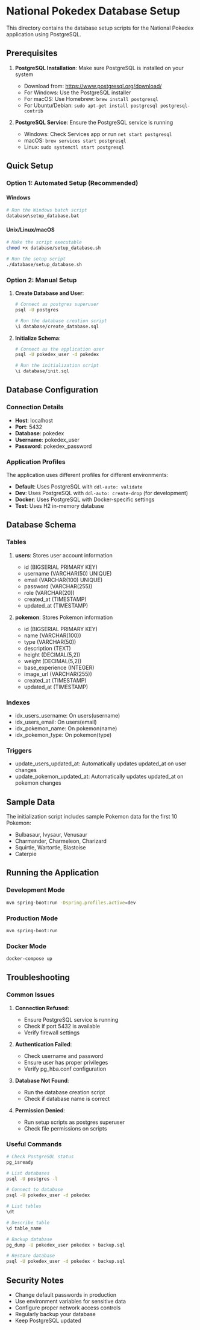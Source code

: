 # National Pokedex Database Setup

This directory contains the database setup scripts for the National Pokedex application using PostgreSQL.

## Prerequisites

1. **PostgreSQL Installation**: Make sure PostgreSQL is installed on your system

   - Download from: https://www.postgresql.org/download/
   - For Windows: Use the PostgreSQL installer
   - For macOS: Use Homebrew: `brew install postgresql`
   - For Ubuntu/Debian: `sudo apt-get install postgresql postgresql-contrib`

2. **PostgreSQL Service**: Ensure the PostgreSQL service is running
   - Windows: Check Services app or run `net start postgresql`
   - macOS: `brew services start postgresql`
   - Linux: `sudo systemctl start postgresql`

## Quick Setup

### Option 1: Automated Setup (Recommended)

#### Windows

```bash
# Run the Windows batch script
database\setup_database.bat
```

#### Unix/Linux/macOS

```bash
# Make the script executable
chmod +x database/setup_database.sh

# Run the setup script
./database/setup_database.sh
```

### Option 2: Manual Setup

1. **Create Database and User**:

   ```bash
   # Connect as postgres superuser
   psql -U postgres

   # Run the database creation script
   \i database/create_database.sql
   ```

2. **Initialize Schema**:

   ```bash
   # Connect as the application user
   psql -U pokedex_user -d pokedex

   # Run the initialization script
   \i database/init.sql
   ```

## Database Configuration

### Connection Details

- **Host**: localhost
- **Port**: 5432
- **Database**: pokedex
- **Username**: pokedex_user
- **Password**: pokedex_password

### Application Profiles

The application uses different profiles for different environments:

- **Default**: Uses PostgreSQL with `ddl-auto: validate`
- **Dev**: Uses PostgreSQL with `ddl-auto: create-drop` (for development)
- **Docker**: Uses PostgreSQL with Docker-specific settings
- **Test**: Uses H2 in-memory database

## Database Schema

### Tables

1. **users**: Stores user account information

   - id (BIGSERIAL PRIMARY KEY)
   - username (VARCHAR(50) UNIQUE)
   - email (VARCHAR(100) UNIQUE)
   - password (VARCHAR(255))
   - role (VARCHAR(20))
   - created_at (TIMESTAMP)
   - updated_at (TIMESTAMP)

2. **pokemon**: Stores Pokemon information
   - id (BIGSERIAL PRIMARY KEY)
   - name (VARCHAR(100))
   - type (VARCHAR(50))
   - description (TEXT)
   - height (DECIMAL(5,2))
   - weight (DECIMAL(5,2))
   - base_experience (INTEGER)
   - image_url (VARCHAR(255))
   - created_at (TIMESTAMP)
   - updated_at (TIMESTAMP)

### Indexes

- idx_users_username: On users(username)
- idx_users_email: On users(email)
- idx_pokemon_name: On pokemon(name)
- idx_pokemon_type: On pokemon(type)

### Triggers

- update_users_updated_at: Automatically updates updated_at on user changes
- update_pokemon_updated_at: Automatically updates updated_at on pokemon changes

## Sample Data

The initialization script includes sample Pokemon data for the first 10 Pokemon:

- Bulbasaur, Ivysaur, Venusaur
- Charmander, Charmeleon, Charizard
- Squirtle, Wartortle, Blastoise
- Caterpie

## Running the Application

### Development Mode

```bash
mvn spring-boot:run -Dspring.profiles.active=dev
```

### Production Mode

```bash
mvn spring-boot:run
```

### Docker Mode

```bash
docker-compose up
```

## Troubleshooting

### Common Issues

1. **Connection Refused**:

   - Ensure PostgreSQL service is running
   - Check if port 5432 is available
   - Verify firewall settings

2. **Authentication Failed**:

   - Check username and password
   - Ensure user has proper privileges
   - Verify pg_hba.conf configuration

3. **Database Not Found**:

   - Run the database creation script
   - Check if database name is correct

4. **Permission Denied**:
   - Run setup scripts as postgres superuser
   - Check file permissions on scripts

### Useful Commands

```bash
# Check PostgreSQL status
pg_isready

# List databases
psql -U postgres -l

# Connect to database
psql -U pokedex_user -d pokedex

# List tables
\dt

# Describe table
\d table_name

# Backup database
pg_dump -U pokedex_user pokedex > backup.sql

# Restore database
psql -U pokedex_user -d pokedex < backup.sql
```

## Security Notes

- Change default passwords in production
- Use environment variables for sensitive data
- Configure proper network access controls
- Regularly backup your database
- Keep PostgreSQL updated
